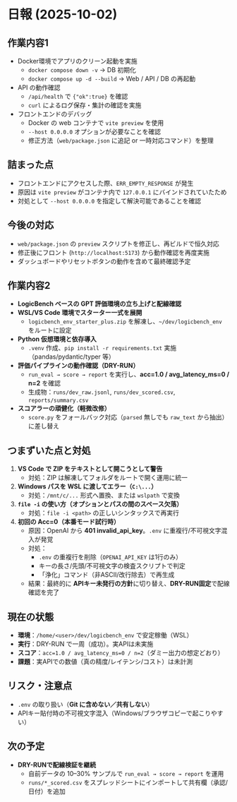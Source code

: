 # 日報 (2025-10-02)

## 作業内容1
- Docker環境でアプリのクリーン起動を実施  
  - `docker compose down -v` → DB 初期化  
  - `docker compose up -d --build` → Web / API / DB の再起動  
- API の動作確認  
  - `/api/health` で `{"ok":true}` を確認  
  - `curl` によるログ保存・集計の確認を実施  
- フロントエンドのデバッグ  
  - Docker の web コンテナで `vite preview` を使用  
  - `--host 0.0.0.0` オプションが必要なことを確認  
  - 修正方法（`web/package.json` に追記 or 一時対応コマンド）を整理  

## 詰まった点
- フロントエンドにアクセスした際、`ERR_EMPTY_RESPONSE` が発生  
- 原因は `vite preview` がコンテナ内で `127.0.0.1` にバインドされていたため  
- 対処として `--host 0.0.0.0` を指定して解決可能であることを確認  

## 今後の対応
- `web/package.json` の `preview` スクリプトを修正し、再ビルドで恒久対応  
- 修正後にフロント (`http://localhost:5173`) から動作確認を再度実施  
- ダッシュボードやリセットボタンの動作を含めて最終確認予定


## 作業内容2
- **LogicBench ベースの GPT 評価環境の立ち上げと配線確認**
- **WSL/VS Code 環境でスターター一式を展開**
  - `logicbench_env_starter_plus.zip` を解凍し、`~/dev/logicbench_env` をルートに設定
- **Python 仮想環境と依存導入**
  - `.venv` 作成、`pip install -r requirements.txt` 実施（pandas/pydantic/typer 等）
- **評価パイプラインの動作確認（DRY-RUN）**
  - `run_eval → score → report` を実行し、**acc=1.0 / avg_latency_ms=0 / n=2** を確認
  - 生成物：`runs/dev_raw.jsonl`, `runs/dev_scored.csv`, `reports/summary.csv`
- **スコアラーの頑健化（軽微改修）**
  - `score.py` をフォールバック対応（`parsed` 無しでも `raw_text` から抽出）に差し替え

## つまずいた点と対処
1) **VS Code で ZIP をテキストとして開こうとして警告**
   - 対処：ZIP は解凍してフォルダをルートで開く運用に統一
2) **Windows パスを WSL に渡してエラー（`C:\...`）**
   - 対処：`/mnt/c/...` 形式へ置換、または `wslpath` で変換
3) **`file -i` の使い方（オプションとパスの間のスペース欠落）**
   - 対処：`file -i <path>` の正しいシンタックスで再実行
4) **初回の Acc=0（本番モード試行時）**
   - 原因：OpenAI から **401 invalid_api_key**。`.env` に重複行/不可視文字混入が発覚
   - 対処：
     - `.env` の重複行を削除（`OPENAI_API_KEY` は1行のみ）
     - キーの長さ/先頭/不可視文字の検査スクリプトで判定
     - 「浄化」コマンド（非ASCII/改行除去）で再生成
   - 結果：最終的に **APIキー未発行の方針**に切り替え、**DRY-RUN固定**で配線確認を完了

## 現在の状態
- **環境**：`/home/<user>/dev/logicbench_env` で安定稼働（WSL）
- **実行**：DRY-RUN で一周（成功）。実APIは未実施
- **スコア**：`acc=1.0 / avg_latency_ms=0 / n=2`（ダミー出力の想定どおり）
- **課題**：実APIでの数値（真の精度/レイテンシ/コスト）は未計測

## リスク・注意点
- `.env` の取り扱い（**Git に含めない／共有しない**）
- APIキー貼付時の不可視文字混入（Windows/ブラウザコピーで起こりやすい）

## 次の予定
- **DRY-RUNで配線検証を継続**
  - 自前データの 10–30% サンプルで `run_eval → score → report` を運用
  - `runs/*_scored.csv` をスプレッドシートにインポートして共有欄（承認/日付）を追加

